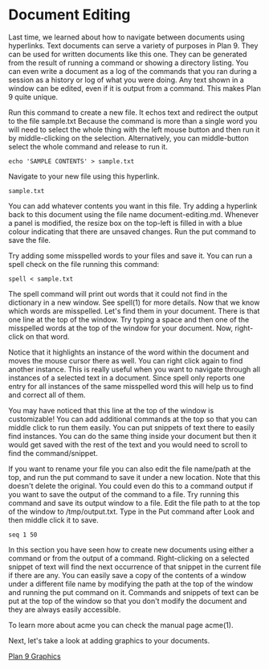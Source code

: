 Document Editing
===

Last time, we learned about how to navigate between documents using hyperlinks. Text documents can serve a variety of purposes in Plan 9. They can be used for written documents like this one. They can be generated from the result of running a command or showing a directory listing. You can even write a document as a log of the commands that you ran during a session as a history or log of what you were doing. Any text shown in a window can be edited, even if it is output from a command. This makes Plan 9 quite unique.

Run this command to create a new file. It echos text and redirect the output to the file sample.txt Because the command is more than a single word you will need to select the whole thing with the left mouse button and then run it by middle-clicking on the selection. Alternatively, you can middle-button select the whole command and release to run it.

    echo 'SAMPLE CONTENTS' > sample.txt

Navigate to your new file using this hyperlink.

    sample.txt

You can add whatever contents you want in this file. Try adding a hyperlink back to this document using the file name document-editing.md. Whenever a panel is modified, the resize box on the top-left is filled in with a blue colour indicating that there are unsaved changes. Run the put command to save the file.

Try adding some misspelled words to your files and save it. You can run a spell check on the file running this command:

    spell < sample.txt

The spell command will print out words that it could not find in the dictionary in a new window. See spell(1) for more details. Now that we know which words are misspelled. Let's find them in your document. There is that one line at the top of the window. Try typing a space and then one of the misspelled words at the top of the window for your document. Now, right-click on that word.

Notice that it highlights an instance of the word within the document and moves the mouse cursor there as well. You can right click again to find another instance. This is really useful when you want to navigate through all instances of a selected text in a document. Since spell only reports one entry for all instances of the same misspelled word this will help us to find and correct all of them.

You may have noticed that this line at the top of the window is customizable! You can add additional commands at the top so that you can middle click to run them easily. You can put snippets of text there to easily find instances. You can do the same thing inside your document but then it would get saved with the rest of the text and you would need to scroll to find the command/snippet.

If you want to rename your file you can also edit the file name/path at the top, and run the put command to save it under a new location. Note that this doesn't delete the original. You could even do this to a command output if you want to save the output of the command to a file. Try running this command and save its output window to a file. Edit the file path to at the top of the window to /tmp/output.txt. Type in the Put command after Look and then middle click it to save.

	seq 1 50

In this section you have seen how to create new documents using either a command or from the output of a command. Right-clicking on a selected snippet of text will find the next occurrence of that snippet in the current file if there are any. You can easily save a copy of the contents of a window under a different file name by modifying the path at the top of the window and running the put command on it. Commands and snippets of text can be put at the top of the window so that you don't modify the document and they are always easily accessible.

To learn more about acme you can check the manual page acme(1).

Next, let's take a look at adding graphics to your documents.

[Plan 9 Graphics]( graphics.md )
